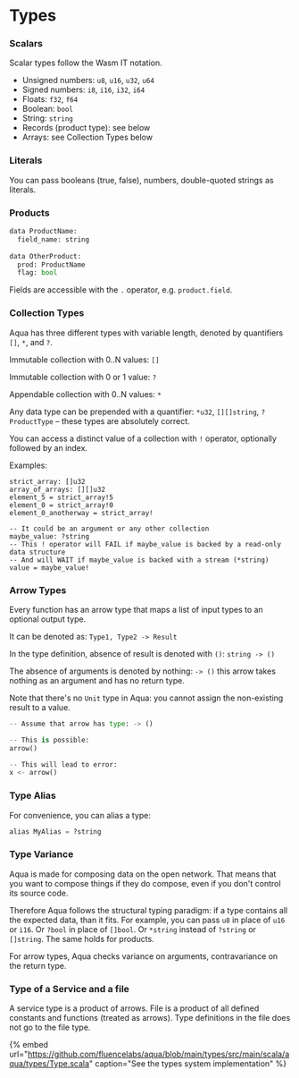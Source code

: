 # Types

### Scalars

Scalar types follow the Wasm IT notation.

* Unsigned numbers: `u8`, `u16`, `u32`, `u64`
* Signed numbers: `i8`, `i16`, `i32`, `i64`
* Floats: `f32`, `f64`
* Boolean: `bool`
* String: `string`
* Records \(product type\): see below
* Arrays: see Collection Types below

### Literals

You can pass booleans \(true, false\), numbers, double-quoted strings as literals.

### Products

```python
data ProductName:
  field_name: string
  
data OtherProduct:
  prod: ProductName
  flag: bool  
```

Fields are accessible with the `.` operator, e.g. `product.field`.

### Collection Types

Aqua has three different types with variable length, denoted by quantifiers `[]`, `*`, and `?`.

Immutable collection with 0..N values: `[]`

Immutable collection with 0 or 1 value: `?`

Appendable collection with 0..N values: `*`

Any data type can be prepended with a quantifier: `*u32`, `[][]string`, `?ProductType` – these types are absolutely correct.

You can access a distinct value of a collection with `!` operator, optionally followed by an index.

Examples:

```text
strict_array: []u32
array_of_arrays: [][]u32
element_5 = strict_array!5
element_0 = strict_array!0
element_0_anotherway = strict_array!

-- It could be an argument or any other collection
maybe_value: ?string
-- This ! operator will FAIL if maybe_value is backed by a read-only data structure
-- And will WAIT if maybe_value is backed with a stream (*string)
value = maybe_value!
```

### Arrow Types

Every function has an arrow type that maps a list of input types to an optional output type.

It can be denoted as: `Type1, Type2 -> Result`

In the type definition, absence of result is denoted with `()`: `string -> ()`

The absence of arguments is denoted by nothing: `-> ()` this arrow takes nothing as an argument and has no return type.

Note that there's no `Unit` type in Aqua: you cannot assign the non-existing result to a value.

```python
-- Assume that arrow has type: -> ()

-- This is possible:
arrow()

-- This will lead to error:
x <- arrow()
```

### Type Alias

For convenience, you can alias a type:

```python
alias MyAlias = ?string
```

### Type Variance

Aqua is made for composing data on the open network. That means that you want to compose things if they do compose, even if you don't control its source code.

Therefore Aqua follows the structural typing paradigm: if a type contains all the expected data, than it fits. For example, you can pass `u8` in place of `u16` or `i16`. Or `?bool` in place of `[]bool`. Or `*string` instead of `?string` or `[]string`. The same holds for products.

For arrow types, Aqua checks variance on arguments, contravariance on the return type.

### Type of a Service and a file

A service type is a product of arrows. File is a product of all defined constants and functions \(treated as arrows\). Type definitions in the file does not go to the file type.

{% embed url="https://github.com/fluencelabs/aqua/blob/main/types/src/main/scala/aqua/types/Type.scala" caption="See the types system implementation" %}



